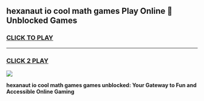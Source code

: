 
## hexanaut io cool math games Play Online 👋 Unblocked Games
<h3>
<a href="https://news.freeplayer.one?title=hexanaut_io_cool_math_games&ref=17CMG">CLICK TO PLAY</a></h3>
<hr>

<h3>
<a href="https://news.freeplayer.one?title=hexanaut_io_cool_math_games&ref=17CMG">CLICK 2 PLAY</a>
  
</h3>

<a href="https://news.freeplayer.one?title=hexanaut_io_cool_math_games&ref=17CMG/"><img src="https://clearcache.store/games.png"></a>


**hexanaut io cool math games games unblocked: Your Gateway to Fun and Accessible Online Gaming**
